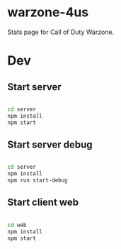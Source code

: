 # warzone-4us


Stats page for Call of Duty Warzone.


# Dev


## Start server

```bash

cd server
npm install
npm start

```

## Start server debug

```bash

cd server
npm install
npm run start-debug

```

## Start client web

```bash

cd web
npm install
npm start

```